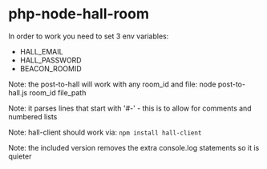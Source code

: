 php-node-hall-room
==================

In order to work you need to set 3 env variables:
+ HALL_EMAIL
+ HALL_PASSWORD
+ BEACON_ROOMID


Note: the post-to-hall will work with any room_id and file:
node post-to-hall.js room_id file_path

Note: it parses lines that start with '#-' - this is to allow for comments and numbered lists


Note: hall-client should work via:
`npm install hall-client`

Note: the included version removes the extra console.log statements so it is quieter





